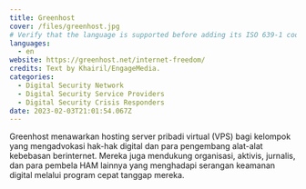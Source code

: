 ```yaml
---
title: Greenhost
cover: /files/greenhost.jpg
# Verify that the language is supported before adding its ISO 639-1 code here. without the country code, i.e. ms instead of ms_MY.
languages:
  - en
website: https://greenhost.net/internet-freedom/
credits: Text by Khairil/EngageMedia.
categories:
  - Digital Security Network
  - Digital Security Service Providers
  - Digital Security Crisis Responders
date: 2023-02-03T21:01:54.067Z
---
```

G﻿reenhost menawarkan hosting server pribadi virtual (VPS) bagi kelompok yang mengadvokasi hak-hak digital dan para pengembang alat-alat kebebasan berinternet. Mereka juga mendukung organisasi, aktivis, jurnalis, dan para pembela HAM lainnya yang menghadapi serangan keamanan digital melalui program cepat tanggap mereka.
